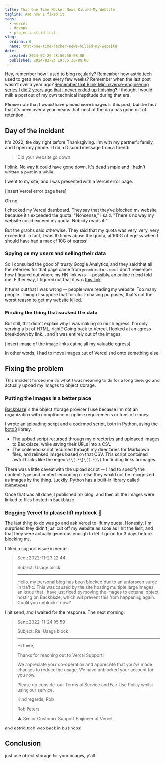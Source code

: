 ```yaml
---
title: That One Time Hacker News Killed My Website
tagline: And how I fixed it
tags:
  - vercel
  - devops
  - project:astrid-tech
slug:
  ordinal: 0
  name: that-one-time-hacker-news-killed-my-website
date:
  created: 2024-02-26 18:50:56-08:00
  published: 2024-02-26 19:55:36-08:00
---
```


Hey, remember how I used to blog regularly? Remember how astrid.tech used to get
a new post every few weeks? Remember when the last post wasn't over a year ago?
[Remember that Blink Mini reverse-engineering series I did 2 years ago that I never ended up finishing](blink-mini-re)?
I thought I would milk a post out of my own technical ineptitude during that
era.

[blink-mini-re]: https://astrid.tech/2022/07/07/0/blink-mini-disassembly/

Please note that I _would_ have placed more images in this post, but the fact
that it's been over a year means that most of the data has gone out of
retention.

## Day of the incident

It's 2022, the day right before Thanksgiving. I'm with my partner's family, and
I open my phone. I find a Discord message from a friend:

> Did your website go down

I blink. No way it could have gone down. It's dead simple and I hadn't written a
post in a while.

I went to my site, and I was presented with a Vercel error page.

[insert Vercel error page here]

Oh no.

I checked my Vercel dashboard. They say that they've blocked my website because
it's exceeded the quota. "Nonsense," I said. "There's no way my website could
exceed my quota. Nobody reads it!"

But the graphs said otherwise. They said that my quota was very, very, very
exceeded. In fact, I was 10 times above the quota, at 100G of egress when I
should have had a max of 10G of egress!

### Spying on my users and selling their data

So I consulted the good ol' trusty Google Analytics, and they said that all the
referrers for that page came from `ycombinator.com`. I don't remember how I
figured out where my HN link was -- possibly, an online friend told me. Either
way, I figured out that it was
[this link](https://news.ycombinator.com/item?id=33683122).

It turns out that I was wrong -- people _were_ reading my website. Too many
people. Though I suppose that for clout-chasing purposes, that's not the worst
reason to get my website killed.

### Finding the thing that sucked the data

But still, that didn't explain why I was making so much egress. I'm only serving
a bit of HTML, right? Going back to Vercel, I looked at an egress breakdown by
link... and it was entirely out of the images.

[insert image of the image links eating all my valuable egress]

In other words, I had to move images out of Vercel and onto something else.

## Fixing the problem

This incident forced me do what I was meaning to do for a long time: go and
actually upload my images to object storage.

### Putting the images in a better place

[Backblaze](https://www.backblaze.com/) is the object storage provider I use
because I'm not an organization with compliance or uptime requirements or tons
of money.

I wrote an uploading script and a codemod script, both in Python, using the
[boto3](https://pypi.org/project/boto3/) library.

- The upload script recursed through my directories and uploaded images to
  Backblaze, while saving their URLs into a CSV.
- The codemod script recursed through my directories for Markdown files, and
  relinked images based on that CSV. This script contained awful hacks like the
  regex `\!\[.*\]\((.*)\)` for finding links to images.

There was a little caveat with the upload script -- I had to specify the
content-type and content-encoding or else they would not be recognized as images
by the thing. Luckily, Python has a built-in library called
[mimetypes](https://docs.python.org/3/library/mimetypes.html).

Once that was all done, I published my blog, and then all the images were linked
to files hosted in Backblaze.

### Begging Vercel to please lift my block 🥺

The last thing to do was go and ask Vercel to lift my quota. Honestly, I'm
surprised they didn't just cut off my website as soon as I hit the limit, and
that they were actually generous enough to let it go on for 3 days before
blocking me.

I filed a support issue in Vercel:

> Sent: 2022-11-23 22:44
>
> Subject: Usage block
>
> ---
>
> Hello, my personal blog has been blocked due to an unforseen surge in traffic.
> This was caused by the site hosting multiple large images, an issue that I
> have just fixed by moving the images to external object hosting on Backblaze,
> which will prevent this from happening again. Could you unblock it now?

I hit send, and I waited for the response. The next morning:

> Sent: 2022-11-24 05:59
>
> Subject: Re: Usage block
>
> ---
>
> Hi there,
>
> Thanks for reaching out to Vercel Support!
>
> We appreciate your co-operation and appreciate that you've made changes to
> reduce the usage. We have unblocked your account for you now.
>
> Please do consider our Terms of Service and Fair Use Policy whilst using our
> service.
>
> Kind regards, Rob
>
> Rob Peters
>
> ▲ Senior Customer Support Engineer at Vercel

and astrid.tech was back in business!

## Conclusion

just use object storage for your images, y'all
